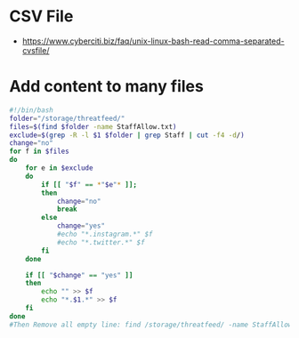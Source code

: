 # CSV File
- https://www.cyberciti.biz/faq/unix-linux-bash-read-comma-separated-cvsfile/

# Add content to many files
```bash
#!/bin/bash
folder="/storage/threatfeed/"
files=$(find $folder -name StaffAllow.txt)
exclude=$(grep -R -l $1 $folder | grep Staff | cut -f4 -d/)
change="no"
for f in $files
do
	for e in $exclude
	do
		if [[ "$f" == *"$e"* ]];
		then
			change="no"
			break
		else
			change="yes"
			#echo "*.instagram.*" $f
			#echo "*.twitter.*" $f
		fi
	done

	if [[ "$change" == "yes" ]]
	then
		echo "" >> $f
		echo "*.$1.*" >> $f
	fi
done
#Then Remove all empty line: find /storage/threatfeed/ -name StaffAllow.txt | xargs sed -is /^$/d
```
